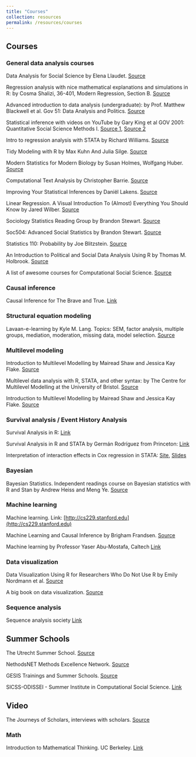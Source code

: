 ```yaml
---
title: "Courses"
collection: resources 
permalink: /resources/courses
---
```


## Courses 


### General data analysis courses 

Data Analysis for Social Science by Elena Llaudet. [Source](https://scholar.harvard.edu/ellaudet/dss-instructor-materials)


Regression analysis with nice mathematical explanations and simulations in R: by Cosma Shalizi, 36-401, Modern Regression, Section B. [Source](https://www.stat.cmu.edu/~cshalizi/mreg/15/)


Advanced introduction to data analysis (undergraduate):  by Prof. Matthew Blackwell et al. Gov 51: Data Analysis and Politics. [Source](https://gov51.mattblackwell.org/) 


Statistical inference with videos on YouTube by Gary King et al GOV 2001: Quantitative Social Science Methods I.
[Source 1](https://projects.iq.harvard.edu/gov2001), [Source 2 ](https://www.youtube.com/channel/UCtrwX29xpuWc9y0-0PKrHSQ/videos) 


Intro to regression analysis with STATA by Richard Williams. [Source](https://www3.nd.edu/~rwilliam/stats3/index.html) 


Tidy Modeling with R by Max Kuhn And Julia Silge. [Source](https://www.tmwr.org/) 


Modern Statistics for Modern Biology by Susan Holmes, Wolfgang Huber. [Source](https://web.stanford.edu/class/bios221/book/introduction.html) 


Computational Text Analysis by Christopher Barrie. [Source](https://cjbarrie.github.io/CTA-ED/course-overview.html )


Improving Your Statistical Inferences by Daniël Lakens. [Source](https://lakens.github.io/statistical_inferences/) 


Linear Regression. A Visual Introduction To (Almost) Everything You Should Know by Jared Wilber. [Source](https://mlu-explain.github.io/linear-regression/) 


Sociology Statistics Reading Group by Brandon Stewart. [Source](https://scholar.princeton.edu/bstewart/sociology-statistics-reading-group) 


Soc504: Advanced Social Statistics by Brandon Stewart. [Source](https://scholar.princeton.edu/bstewart/bstewart/soc504-advanced-social-statistics)


Statistics 110: Probability by Joe Blitzstein. [Source](https://projects.iq.harvard.edu/stat110) 


An Introduction to Political and Social Data Analysis Using R by Thomas M. Holbrook. [Source](https://bookdown.org/tomholbrook12/bookdown-demo/) 

  
A list of awesome courses for Computational Social Science. [Source](https://github.com/gesiscss/awesome-computational-social-science)


### Causal inference  

Causal Inference for The Brave and True. [Link](https://matheusfacure.github.io/python-causality-handbook/landing-page.html)  



### Structural equation modeling  

Lavaan-e-learning by Kyle M. Lang. Topics: SEM, factor analysis, multiple groups, mediation, moderation, missing data, model selection. [Source](https://github.com/kylelang/lavaan-e-learning) 



### Multilevel modeling 

Introduction to Multilevel Modelling by Mairead Shaw and Jessica Kay Flake. [Source](https://www.learn-mlms.com/)

Multilevel data analysis with R, STATA, and other syntax: by The Centre for Multilevel Modelling at the University of Bristol.
[Source](http://www.bristol.ac.uk/cmm/learning/online-course/) 


Introduction to Multilevel Modelling by Mairead Shaw and Jessica Kay Flake. [Source](https://www.learn-mlms.com) 



### Survival analysis / Event History Analysis 

Survival Analysis in R: [Link](https://www.emilyzabor.com/tutorials/survival_analysis_in_r_tutorial.html)  

Survival Analysis in R and STATA by Germán Rodríguez from Princeton: [Link](https://grodri.github.io/survival/index)

Interpretation of interaction effects in Cox regression in STATA: [Site](https://www.pauldickman.com/software/stata/parameterising-interactions/), [Slides](http://pauldickman.com/video/interactions/interactions_stata.pdf) 


### Bayesian 

Bayesian Statistics. Independent readings course on Bayesian statistics with R and Stan by Andrew Heiss and Meng Ye. [Source](https://bayesf22.classes.andrewheiss.com/)



### Machine learning  

Machine learning. Link: [http://cs229.stanford.edu](http://cs229.stanford.edu)

Machine Learning and Causal Inference by Brigham Frandsen. [Source](https://github.com/Mixtape-Sessions/Machine-Learning) 

Machine learning by Professor Yaser Abu-Mostafa, Caltech [Link](https://work.caltech.edu/telecourse)


### Data visualization 

Data Visualization Using R for Researchers Who Do Not Use R by Emily Nordmann et al. [Source](https://journals.sagepub.com/doi/full/10.1177/25152459221074654) 


A big book on data visualization. [Source](https://visualisingdata.com/book/)


### Sequence analysis 

Sequence analysis society [Link](https://sequenceanalysis.org/softwares/)


## Summer Schools


The Utrecht Summer School. [Source](https://utrechtsummerschool.nl/  ) 


NethodsNET Methods Excellence Network. [Source](https://www.methodsnet.org/home) 


GESIS Trainings and Summer Schools. [Source](https://training.gesis.org/)


SICSS-ODISSEI - Summer Institute in Computational Social Science. [Link](https://sicss.io/2023/odissei/)


## Video

The Journeys of Scholars, interviews with scholars. [Source](https://www.youtube.com/@thejourneysofscholars8820) 



### Math 

Introduction to Mathematical Thinking. UC Berkeley. [Link](http://imt-decal.org)